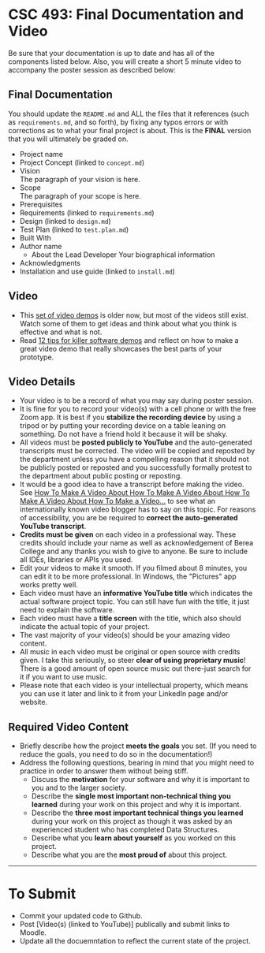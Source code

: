 # CSC 493: Final Documentation and Video

Be sure that your documentation is up to date and has all of the components listed below. Also, you will create a short 5 minute video to 
accompany the poster session as described below:

## Final Documentation

You should update the <code>README.md</code> and ALL the files that it references (such as <code>requirements.md</code>, and so forth), by fixing 
any typos errors or with corrections as to what your final project is about. This is the **FINAL** version that you will ultimately be graded on.

- Project name
- Project Concept (linked to <code>concept.md</code>)
- Vision<br>
The paragraph of your vision is here.
- Scope<br>
The paragraph of your scope is here.
- Prerequisites
- Requirements (linked to <code>requirements.md</code>)
- Design (linked to <code>design.md</code>)
- Test Plan (linked to <code>test.plan.md</code>)
- Built With
- Author name
  - About the Lead Developer
  Your biographical information 
- Acknowledgments
- Installation and use guide (linked to <code>install.md</code>)

## Video
- This [set of video demos](http://cs.berea.edu/courses/csc493-older/schedule.html) is older now, but most of the videos still exist. Watch some of them to get ideas and think about what you think is effective and what is not.
- Read [12 tips for killer software demos](https://www.cio.com/article/3074817/12-tips-for-killer-software-demos.html) and reflect on how to make a great video demo that really showcases the best parts of your prototype.

## Video Details
- Your video is to be a record of what you may say during poster session.
- It is fine for you to record your video(s) with a cell phone or with the free Zoom app. It is best if you **stabilize the recording device** by using a tripod or by putting your recording device on a table leaning on something. Do not have a friend hold it because it will be shaky.
- All videos must be **posted publicly to YouTube** and the auto-generated transcripts must be corrected. The video will be copied and reposted by the department unless you have a compelling reason that it should not be publicly posted or reposted and you successfully formally protest to the department about public posting or reposting.
- It would be a good idea to have a transcript before making the video. See [How To Make A Video About How To Make A Video About How To Make A
Video About How To Make a Video...](https://www.youtube.com/watch?v=4gZ5rsAHMl4 ) to see what an internationally known video blogger has to say on this topic. For reasons of accessibility, you are be required to **correct the auto-generated YouTube transcript**.
- **Credits must be given** on each video in a professional way. These credits should include your name as well as acknowledgement of Berea College and any thanks you wish to give to anyone. Be sure to include all IDEs, libraries or APIs you used.
- Edit your videos to make it smooth. If you filmed about 8 minutes, you can edit it to be more professional. In Windows, the "Pictures" app works pretty well.
- Each video must have an **informative YouTube title** which indicates the actual software project topic. You can still have fun with the title, it just need to explain the software.
- Each video must have a **title screen** with the title, which also should indicate the actual topic of your project.
- The vast majority of your video(s) should be your amazing video content.
- All music in each video must be original or open source with credits given. I take this seriously, so steer **clear of using proprietary music**! There is a good amount of open source music out there-just search for it if you want to use music.
- Please note that each video is your intellectual property, which means you can use it later and link to it from your LinkedIn page and/or website.

## Required Video Content
- Briefly describe how the project **meets the goals** you set. (If you need to reduce the goals, you need to do so in the documentation!)
- Address the following questions, bearing in mind that you might need to practice in order to answer them without being stiff.
  - Discuss the **motivation** for your software and why it is important to you and to the larger society.
  - Describe the **single most important non-technical thing you learned** during your work on this project and why it is important.
  - Describe the **three most important technical things you learned** during your work on this project as though it was asked by an experienced student who has completed Data Structures.
  - Describe what you **learn about yourself** as you worked on this project.
  - Describe what you are the **most proud of** about this project.

---
# To Submit
  - Commit your updated code to Github.
  - Post [Video(s) (linked to YouTube)] publically and submit links to Moodle.
  - Update all the docuemntation to reflect the current state of the project.
 
